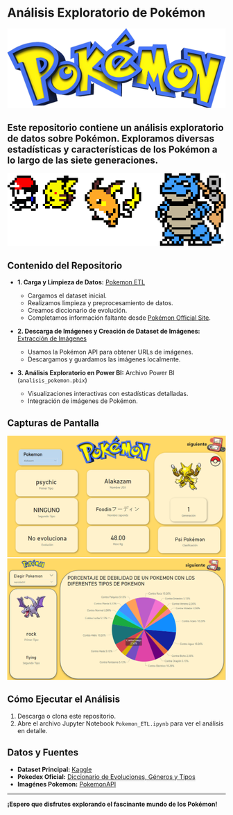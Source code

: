 # Análisis Exploratorio de Pokémon

![Logo de Pokémon](fondo/Daco_5394286.png)

## Este repositorio contiene un análisis exploratorio de datos sobre Pokémon. Exploramos diversas estadísticas y características de los Pokémon a lo largo de las siete generaciones.



 ![Bulbasaur](fondo/Daco_1804122.png)

## Contenido del Repositorio

- **1. Carga y Limpieza de Datos:** [Pokemon ETL](etl/Pokemon_ETL.ipynb)
   - Cargamos el dataset inicial.
   - Realizamos limpieza y preprocesamiento de datos.
   - Creamos diccionario de evolución.
   - Completamos información faltante desde [Pokémon Official Site](https://www.pokemon.com/es/pokedex).

- **2. Descarga de Imágenes y Creación de Dataset de Imágenes:** [Extracción de Imágenes](etl/extracción_Imagenes_pokemon.ipynb)
   - Usamos la Pokémon API para obtener URLs de imágenes.
   - Descargamos y guardamos las imágenes localmente.

- **3. Análisis Exploratorio en Power BI:** Archivo Power BI (`analisis_pokemon.pbix`)
   - Visualizaciones interactivas con estadísticas detalladas.
   - Integración de imágenes de Pokémon.


## Capturas de Pantalla

 ![Visualización 1](fondo/2.png)
 ![Visualización 2](fondo/3.png)

## Cómo Ejecutar el Análisis

1. Descarga o clona este repositorio.
2. Abre el archivo Jupyter Notebook `Pokemon_ETL.ipynb` para ver el análisis en detalle.

## Datos y Fuentes

- **Dataset Principal:** [Kaggle](https://www.kaggle.com/datasets/rounakbanik/pokemon)
- **Pokedex Oficial:** [Diccionario de Evoluciones, Géneros y Tipos](https://www.pokemon.com/es/pokedex)
- **Imagénes Pokemon:** [PokemonAPI](https://pokeapi.co/docs/v2)


---

**¡Espero que disfrutes explorando el fascinante mundo de los Pokémon!**
